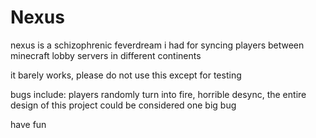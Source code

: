 # Nexus
nexus is a schizophrenic feverdream i had for syncing players between minecraft lobby servers in different continents

it barely works, please do not use this except for testing

bugs include:
players randomly turn into fire, 
horrible desync, 
the entire design of this project could be considered one big bug

have fun
